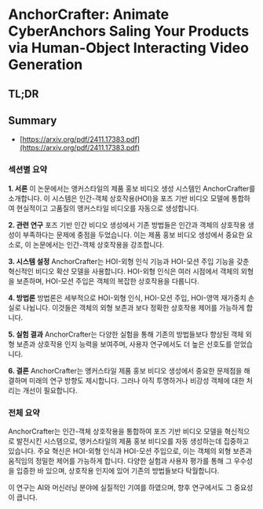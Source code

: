 # AnchorCrafter: Animate CyberAnchors Saling Your Products via Human-Object Interacting Video Generation
## TL;DR
## Summary
- [https://arxiv.org/pdf/2411.17383.pdf](https://arxiv.org/pdf/2411.17383.pdf)

### 섹션별 요약

**1. 서론**
이 논문에서는 앵커스타일의 제품 홍보 비디오 생성 시스템인 AnchorCrafter를 소개합니다. 이 시스템은 인간-객체 상호작용(HOI)을 포즈 기반 비디오 모델에 통합하여 현실적이고 고품질의 앵커스타일 비디오를 자동으로 생성합니다.

**2. 관련 연구**
포즈 기반 인간 비디오 생성에서 기존 방법들은 인간과 객체의 상호작용 생성이 부족하다는 문제에 중점을 두었습니다. 이는 제품 홍보 비디오 생성에서 중요한 요소로, 이 논문에서는 인간-객체 상호작용을 강조합니다.

**3. 시스템 설정**
AnchorCrafter는 HOI-외형 인식 기능과 HOI-모션 주입 기능을 갖춘 혁신적인 비디오 확산 모델을 사용합니다. HOI-외형 인식은 여러 시점에서 객체의 외형을 보존하며, HOI-모션 주입은 객체의 복잡한 상호작용을 다룹니다.

**4. 방법론**
방법론은 세부적으로 HOI-외형 인식, HOI-모션 주입, HOI-영역 재가중치 손실로 나뉩니다. 이것들은 객체의 외형 보존과 보다 정확한 상호작용 제어를 가능하게 합니다.

**5. 실험 결과**
AnchorCrafter는 다양한 실험을 통해 기존의 방법들보다 향상된 객체 외형 보존과 상호작용 인지 능력을 보여주며, 사용자 연구에서도 더 높은 선호도를 얻었습니다.

**6. 결론**
AnchorCrafter는 앵커스타일 제품 홍보 비디오 생성에서 중요한 문제점을 해결하며 미래의 연구 방향도 제시합니다. 그러나 아직 투명하거나 비강성 객체에 대한 처리는 개선이 필요합니다.

### 전체 요약

AnchorCrafter는 인간-객체 상호작용을 통합하여 포즈 기반 비디오 모델을 혁신적으로 발전시킨 시스템으로, 앵커스타일의 제품 홍보 비디오를 자동 생성하는데 집중하고 있습니다. 주요 혁신은 HOI-외형 인식과 HOI-모션 주입으로, 이는 객체의 외형 보존과 움직임의 정밀한 제어를 가능하게 합니다. 다양한 실험과 사용자 평가를 통해 그 우수성을 입증한 바 있으며, 상호작용 인지에 있어 기존의 방법들보다 탁월합니다.

이 연구는 AI와 머신러닝 분야에 실질적인 기여를 하였으며, 향후 연구에서도 그 중요성이 큽니다.